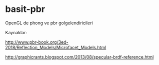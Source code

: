 # basit-pbr

OpenGL de phong ve pbr golgelendiricileri

Kaynaklar:

http://www.pbr-book.org/3ed-2018/Reflection_Models/Microfacet_Models.html

http://graphicrants.blogspot.com/2013/08/specular-brdf-reference.html
